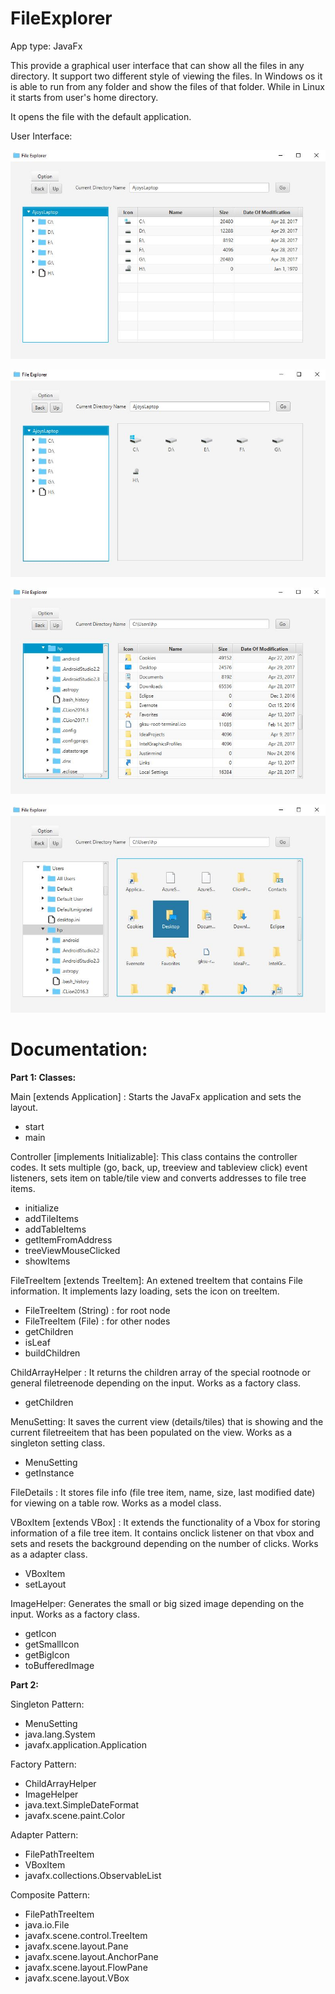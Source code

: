 # FileExplorer
App type: JavaFx

This provide a graphical user interface that can show all the files in any directory.
It support two different style of viewing the files.
In Windows os it is able to run from any folder and show the files of that folder. While in Linux it starts from user's home directory.

It opens the file with the default application.

User Interface:

![Alt text](/Demo_images/mainview.JPG?raw=true "Main View")

![Alt text](/Demo_images/mainviewTiles.JPG?raw=true "Main Tiles View")

![Alt text](/Demo_images/view2.JPG?raw=true "Another Details View")

![Alt text](/Demo_images/view2tiles.JPG?raw=true "Another Tiles View")

# Documentation:
**Part 1: Classes:**

Main [extends Application] :
Starts the JavaFx application and sets the layout.
- start
- main

Controller [implements Initializable]:
This class contains the controller codes. It sets multiple (go, back, up, treeview and tableview click) event listeners, sets item on table/tile view and converts addresses to file tree items.
- initialize
- addTileItems
- addTableItems
- getItemFromAddress
- treeViewMouseClicked
- showItems

FileTreeItem [extends TreeItem<String>]:
An extened treeItem that contains File information. It implements lazy loading, sets the icon on treeItem. 
- FileTreeItem (String)  : for root node
- FileTreeItem (File) : for other nodes
- getChildren
- isLeaf
- buildChildren

ChildArrayHelper :
It returns the children array of the special rootnode or general filetreenode depending on the input. Works as a factory class.
- getChildren

MenuSetting:
It saves the current view (details/tiles) that is showing and the current filetreeitem that has been populated on the view. Works as a singleton setting class.
- MenuSetting
- getInstance

FileDetails :
It stores file info (file tree item, name, size, last modified date) for viewing on a table row. Works as a model class.

VBoxItem [extends VBox] :
It extends the functionality of a Vbox for storing information of a file tree item. It contains onclick listener on that vbox and sets and resets the background depending on the number of clicks. Works as a adapter class.
- VBoxItem
- setLayout

ImageHelper:
Generates the small or big sized image depending on the input. Works as a factory class.
- getIcon
- getSmallIcon
- getBigIcon
- toBufferedImage



**Part 2:**

Singleton Pattern:
- MenuSetting
- java.lang.System
- javafx.application.Application

Factory Pattern:
- ChildArrayHelper
- ImageHelper
- java.text.SimpleDateFormat
- javafx.scene.paint.Color

Adapter Pattern:
- FilePathTreeItem
- VBoxItem
- javafx.collections.ObservableList

Composite Pattern:
- FilePathTreeItem
- java.io.File
- javafx.scene.control.TreeItem
- javafx.scene.layout.Pane
- javafx.scene.layout.AnchorPane
- javafx.scene.layout.FlowPane
- javafx.scene.layout.VBox



